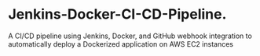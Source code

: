 # Jenkins-Docker-CI-CD-Pipeline.
A CI/CD pipeline using Jenkins, Docker, and GitHub webhook integration to automatically deploy a Dockerized application on AWS EC2 instances
